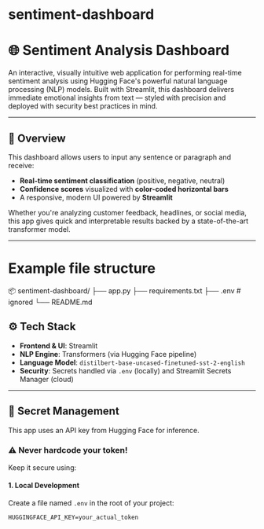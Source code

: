 # sentiment-dashboard

# 🌐 Sentiment Analysis Dashboard

An interactive, visually intuitive web application for performing real-time sentiment analysis using Hugging Face's powerful natural language processing (NLP) models. Built with Streamlit, this dashboard delivers immediate emotional insights from text — styled with precision and deployed with security best practices in mind.

---

## 📌 Overview

This dashboard allows users to input any sentence or paragraph and receive:
- **Real-time sentiment classification** (positive, negative, neutral)
- **Confidence scores** visualized with **color-coded horizontal bars**
- A responsive, modern UI powered by **Streamlit**

Whether you're analyzing customer feedback, headlines, or social media, this app gives quick and interpretable results backed by a state-of-the-art transformer model.

---
# Example file structure
📦 sentiment-dashboard/
├── app.py
├── requirements.txt
├── .env  # ignored
└── README.md

## ⚙️ Tech Stack

- **Frontend & UI**: Streamlit
- **NLP Engine**: Transformers (via Hugging Face pipeline)
- **Language Model**: `distilbert-base-uncased-finetuned-sst-2-english`
- **Security**: Secrets handled via `.env` (locally) and Streamlit Secrets Manager (cloud)

---

## 🔐 Secret Management

This app uses an API key from Hugging Face for inference.

### ⚠️ Never hardcode your token!  
Keep it secure using:

#### 1. Local Development
Create a file named `.env` in the root of your project:

```env
HUGGINGFACE_API_KEY=your_actual_token

